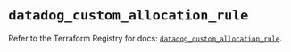 # `datadog_custom_allocation_rule`

Refer to the Terraform Registry for docs: [`datadog_custom_allocation_rule`](https://registry.terraform.io/providers/datadog/datadog/3.76.0/docs/resources/custom_allocation_rule).
